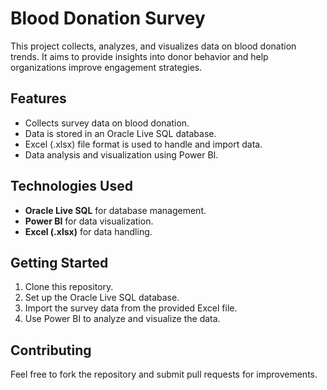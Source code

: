 # Blood Donation Survey

This project collects, analyzes, and visualizes data on blood donation trends. It aims to provide insights into donor behavior and help organizations improve engagement strategies.

## Features
- Collects survey data on blood donation.
- Data is stored in an Oracle Live SQL database.
- Excel (.xlsx) file format is used to handle and import data.
- Data analysis and visualization using Power BI.

## Technologies Used
- **Oracle Live SQL** for database management.
- **Power BI** for data visualization.
- **Excel (.xlsx)** for data handling.

## Getting Started
1. Clone this repository.
2. Set up the Oracle Live SQL database.
3. Import the survey data from the provided Excel file.
4. Use Power BI to analyze and visualize the data.

## Contributing
Feel free to fork the repository and submit pull requests for improvements.

